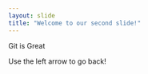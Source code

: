 ```yaml
---
layout: slide
title: "Welcome to our second slide!"
---
```

Git is Great

Use the left arrow to go back!
